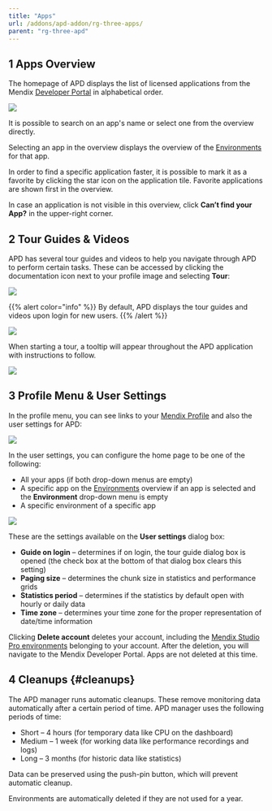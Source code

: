 ```yaml
---
title: "Apps"
url: /addons/apd-addon/rg-three-apps/
parent: "rg-three-apd"
---
```


## 1 Apps Overview

The homepage of APD displays the list of licensed applications from the Mendix [Developer Portal](/developerportal/) in alphabetical order.

![](/attachments/addons/apd-addon/rg-apd/rg-three-apd/rg-three/ProjectsDashboard.png)

It is possible to search on an app's name or select one from the overview directly.

Selecting an app in the overview displays the overview of the [Environments](/addons/apd-addon/rg-three-environments/) for that app.

In order to find a specific application faster, it is possible to mark it as a favorite by clicking the star icon on the application tile. Favorite applications are shown first in the overview.

In case an application is not visible in this overview, click **Can’t find your App?** in the upper-right corner.

## 2 Tour Guides & Videos

APD has several tour guides and videos to help you navigate through APD to perform certain tasks. These can be accessed by clicking the documentation icon next to your profile image and selecting **Tour**:

![](/attachments/addons/apd-addon/rg-apd/rg-three-apd/rg-three/Documentation.png)

{{% alert color="info" %}}
By default, APD displays the tour guides and videos upon login for new users.
{{% /alert %}}

![](/attachments/addons/apd-addon/rg-apd/rg-three-apd/rg-three/Tour.png)

When starting a tour, a tooltip will appear throughout the APD application with instructions to follow.

![](/attachments/addons/apd-addon/rg-apd/rg-three-apd/rg-three/TourStep.png)

## 3 Profile Menu & User Settings

In the profile menu, you can see links to your [Mendix Profile](/developerportal/community-tools/mendix-profile/) and also the user settings for APD:

![](/attachments/addons/apd-addon/rg-apd/rg-three-apd/rg-three/profile_menu.png)

In the user settings, you can configure the home page to be one of the following:

* All your apps (if both drop-down menus are empty)
* A specific app on the [Environments](/addons/apd-addon/rg-three-environments/) overview if an app is selected and the **Environment** drop-down menu is empty
* A specific environment of a specific app

![](/attachments/addons/apd-addon/rg-apd/rg-three-apd/rg-three/user_settings.png)

These are the settings available on the **User settings** dialog box:

* **Guide on login** – determines if on login, the tour guide dialog box is opened (the check box at the bottom of that dialog box clears this setting)
* **Paging size** – determines the chunk size in statistics and performance grids
* **Statistics period** – determines if the statistics by default open with hourly or daily data
* **Time zone** – determines your time zone for the proper representation of date/time information

Clicking **Delete account** deletes your account, including the [Mendix Studio Pro environments](/addons/apd-addon/rg-three-environments/) belonging to your account. After the deletion, you will navigate to the Mendix Developer Portal. Apps are not deleted at this time.

## 4 Cleanups {#cleanups}

The APD manager runs automatic cleanups. These remove monitoring data automatically after a certain period of time. APD manager uses the following periods of time:

* Short – 4 hours (for temporary data like CPU on the dashboard)
* Medium – 1 week (for working data like performance recordings and logs)
* Long – 3 months (for historic data like statistics)

Data can be preserved using the push-pin button, which will prevent automatic cleanup.

Environments are automatically deleted if they are not used for a year.

